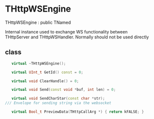 <!-- THttpWSEngine.md --- 
;; 
;; Description: 
;; Author: Hongyi Wu(吴鸿毅)
;; Email: wuhongyi@qq.com 
;; Created: 三 6月  6 01:00:31 2018 (+0800)
;; Last-Updated: 三 6月  6 01:01:37 2018 (+0800)
;;           By: Hongyi Wu(吴鸿毅)
;;     Update #: 1
;; URL: http://wuhongyi.cn -->

# THttpWSEngine

THttpWSEngine : public TNamed

Internal instance used to exchange WS functionality between          
THttpServer and THttpWSHandler. Normally should not be used directly

## class

```cpp
   virtual ~THttpWSEngine();

   virtual UInt_t GetId() const = 0;

   virtual void ClearHandle() = 0;

   virtual void Send(const void *buf, int len) = 0;

   virtual void SendCharStar(const char *str);
/// Envelope for sending string via the websocket

   virtual Bool_t PreviewData(THttpCallArg *) { return kFALSE; }
```


<!-- THttpWSEngine.md ends here -->
